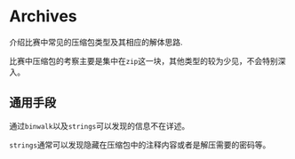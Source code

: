 # Archives

介绍比赛中常见的压缩包类型及其相应的解体思路.

比赛中压缩包的考察主要是集中在`zip`这一块，其他类型的较为少见，不会特别深入。

## 通用手段

通过`binwalk`以及`strings`可以发现的信息不在详述。

`strings`通常可以发现隐藏在压缩包中的注释内容或者是解压需要的密码等。

